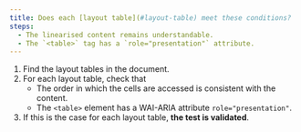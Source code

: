 ```yaml
---
title: Does each [layout table](#layout-table) meet these conditions?
steps:
  - The linearised content remains understandable.
  - The `<table>` tag has a `role="presentation"` attribute.
---
```


1. Find the layout tables in the document.
2. For each layout table, check that
   - The order in which the cells are accessed is consistent with the content.
   - The `<table>` element has a WAI-ARIA attribute `role="presentation"`.
3. If this is the case for each layout table, **the test is validated**.
